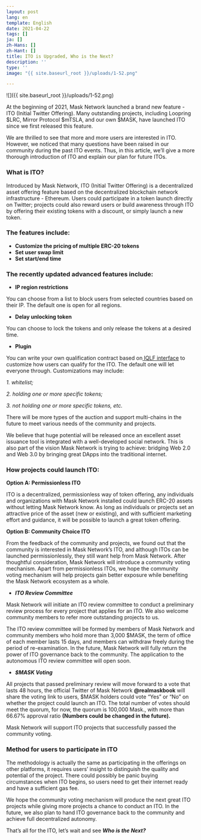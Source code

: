 ```yaml
---
layout: post
lang: en
template: English
date: 2021-04-22
tags: []
ja: []
zh-Hans: []
zh-Hant: []
title: ITO is Upgraded, Who is the Next?
description: ''
type: ''
image: "{{ site.baseurl_root }}/uploads/1-52.png"

---
```

![]({{ site.baseurl_root }}/uploads/1-52.png)

At the beginning of 2021, Mask Network launched a brand new feature - ITO (Initial Twitter Offering). Many outstanding projects, including Loopring $LRC, Mirror Protocol $mTSLA, and our own $MASK, have launched ITO since we first released this feature.

We are thrilled to see that more and more users are interested in ITO. However, we noticed that many questions have been raised in our community during the past ITO events. Thus, in this article, we’ll give a more thorough introduction of ITO and explain our plan for future ITOs.

### What is ITO?

Introduced by Mask Network, ITO (Initial Twitter Offering) is a decentralized asset offering feature based on the decentralized blockchain network infrastructure - Ethereum. Users could participate in a token launch directly on Twitter; projects could also reward users or build awareness through ITO by offering their existing tokens with a discount, or simply launch a new token.

### **The features include:**

* **Customize the pricing of multiple ERC-20 tokens**
* **Set user swap limit**
* **Set start/end time**

### **The recently updated advanced features include:**

* **IP region restrictions**

You can choose from a list to block users from selected countries based on their IP. The default one is open for all regions.

* **Delay unlocking token**

You can choose to lock the tokens and only release the tokens at a desired time.

* **Plugin**

You can write your own qualification contract based on[ IQLF interface](https://github.com/DimensionDev/InitialTwitterOffering/blob/master/contracts/IQLF.sol) to customize how users can qualify for the ITO. The default one will let everyone through. Customizations may include:

_1. whitelist;_

_2. holding one or more specific tokens;_

_3. not holding one or more specific tokens, etc._

There will be more types of the auction and support multi-chains in the future to meet various needs of the community and projects.

We believe that huge potential will be released once an excellent asset issuance tool is integrated with a well-developed social network. This is also part of the vision Mask Network is trying to achieve: bridging Web 2.0 and Web 3.0 by bringing great DApps into the traditional internet.

### How projects could launch ITO:

**Option A: Permissionless ITO**

ITO is a decentralized, permissionless way of token offering, any individuals and organizations with Mask Network installed could launch ERC-20 assets without letting Mask Network know. As long as individuals or projects set an attractive price of the asset (new or existing), and with sufficient marketing effort and guidance, it will be possible to launch a great token offering.

**Option B: Community Choice ITO**

From the feedback of the community and projects, we found out that the community is interested in Mask Network’s ITO, and although ITOs can be launched permissionlessly, they still want help from Mask Network. After thoughtful consideration, Mask Network will introduce a community voting mechanism. Apart from permissionless ITOs, we hope the community voting mechanism will help projects gain better exposure while benefiting the Mask Network ecosystem as a whole.

* **_ITO Review Committee_**

Mask Network will initiate an ITO review committee to conduct a preliminary review process for every project that applies for an ITO. We also welcome community members to refer more outstanding projects to us.

The ITO review committee will be formed by members of Mask Network and community members who hold more than 3,000 $MASK, the term of office of each member lasts 15 days, and members can withdraw freely during the period of re-examination. In the future, Mask Network will fully return the power of ITO governance back to the community. The application to the autonomous ITO review committee will open soon.

* **_$MASK Voting_**

All projects that passed preliminary review will move forward to a vote that lasts 48 hours, the official Twitter of Mask Network **@realmaskbook** will share the voting link to users, $MASK holders could vote “Yes” or “No” on whether the project could launch an ITO. The total number of votes should meet the quorum, for now, the quorum is 100,000 Mask., with more than 66.67% approval ratio **(Numbers could be changed in the future).**

Mask Network will support ITO projects that successfully passed the community voting.

### Method for users to participate in ITO

The methodology is actually the same as participating in the offerings on other platforms, it requires users’ insight to distinguish the quality and potential of the project. There could possibly be panic buying circumstances when ITO begins, so users need to get their internet ready and have a sufficient gas fee.

We hope the community voting mechanism will produce the next great ITO projects while giving more projects a chance to conduct an ITO. In the future, we also plan to hand ITO governance back to the community and achieve full decentralized autonomy.

That’s all for the ITO, let’s wait and see **_Who is the Next?_**